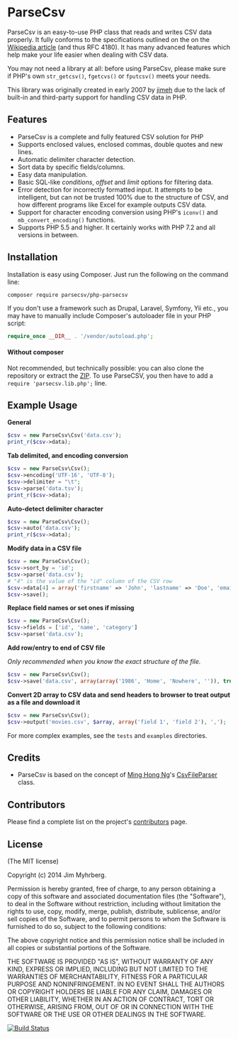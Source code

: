 # ParseCsv

ParseCsv is an easy-to-use PHP class that reads and writes CSV data properly. It
fully conforms to the specifications outlined on the on the
[Wikipedia article][CSV] (and thus RFC 4180). It has many advanced features which help make your
life easier when dealing with CSV data.

You may not need a library at all: before using ParseCsv, please make sure if PHP's own `str_getcsv()`, ``fgetcvs()`` or `fputcsv()` meets your needs.

This library was originally created in early 2007 by [jimeh](https://github.com/jimeh) due to the lack of built-in
and third-party support for handling CSV data in PHP.

[csv]: http://en.wikipedia.org/wiki/Comma-separated_values

## Features

* ParseCsv is a complete and fully featured CSV solution for PHP
* Supports enclosed values, enclosed commas, double quotes and new lines.
* Automatic delimiter character detection.
* Sort data by specific fields/columns.
* Easy data manipulation.
* Basic SQL-like _conditions_, _offset_ and _limit_ options for filtering
  data.
* Error detection for incorrectly formatted input. It attempts to be
  intelligent, but can not be trusted 100% due to the structure of CSV, and
  how different programs like Excel for example outputs CSV data.
* Support for character encoding conversion using PHP's
  `iconv()` and `mb_convert_encoding()` functions.
* Supports PHP 5.5 and higher.
  It certainly works with PHP 7.2 and all versions in between.

## Installation

Installation is easy using Composer. Just run the following on the
command line:
```
composer require parsecsv/php-parsecsv
```

If you don't use a framework such as Drupal, Laravel, Symfony, Yii etc.,
you may have to manually include Composer's autoloader file in your PHP
script:
```php
require_once __DIR__ . '/vendor/autoload.php';
```

#### Without composer
Not recommended, but technically possible: you can also clone the
repository or extract the
[ZIP](https://github.com/parsecsv/parsecsv-for-php/archive/master.zip).
To use ParseCSV, you then have to add a `require 'parsecsv.lib.php';` line.

## Example Usage

**General**

```php
$csv = new ParseCsv\Csv('data.csv');
print_r($csv->data);
```

**Tab delimited, and encoding conversion**

```php
$csv = new ParseCsv\Csv();
$csv->encoding('UTF-16', 'UTF-8');
$csv->delimiter = "\t";
$csv->parse('data.tsv');
print_r($csv->data);
```

**Auto-detect delimiter character**

```php
$csv = new ParseCsv\Csv();
$csv->auto('data.csv');
print_r($csv->data);
```

**Modify data in a CSV file**

```php
$csv = new ParseCsv\Csv();
$csv->sort_by = 'id';
$csv->parse('data.csv');
# "4" is the value of the "id" column of the CSV row
$csv->data[4] = array('firstname' => 'John', 'lastname' => 'Doe', 'email' => 'john@doe.com');
$csv->save();
```

**Replace field names or set ones if missing**

```php
$csv = new ParseCsv\Csv();
$csv->fields = ['id', 'name', 'category']
$csv->parse('data.csv');
```

**Add row/entry to end of CSV file**

_Only recommended when you know the exact structure of the file._

```php
$csv = new ParseCsv\Csv();
$csv->save('data.csv', array(array('1986', 'Home', 'Nowhere', '')), true);
```

**Convert 2D array to CSV data and send headers to browser to treat output as
a file and download it**

```php
$csv = new ParseCsv\Csv();
$csv->output('movies.csv', $array, array('field 1', 'field 2'), ',');
```

For more complex examples, see the ``tests`` and `examples` directories. 

## Credits

* ParseCsv is based on the concept of [Ming Hong Ng][ming]'s [CsvFileParser][]
  class.

[ming]: http://minghong.blogspot.com/
[CsvFileParser]: http://minghong.blogspot.com/2006/07/csv-parser-for-php.html


## Contributors

Please find a complete list on the project's [contributors][] page.

[contributors]: https://github.com/parsecsv/parsecsv-for-php/graphs/contributors



## License

(The MIT license)

Copyright (c) 2014 Jim Myhrberg.

Permission is hereby granted, free of charge, to any person obtaining a copy
of this software and associated documentation files (the "Software"), to deal
in the Software without restriction, including without limitation the rights
to use, copy, modify, merge, publish, distribute, sublicense, and/or sell
copies of the Software, and to permit persons to whom the Software is
furnished to do so, subject to the following conditions:

The above copyright notice and this permission notice shall be included in all
copies or substantial portions of the Software.

THE SOFTWARE IS PROVIDED "AS IS", WITHOUT WARRANTY OF ANY KIND, EXPRESS OR
IMPLIED, INCLUDING BUT NOT LIMITED TO THE WARRANTIES OF MERCHANTABILITY,
FITNESS FOR A PARTICULAR PURPOSE AND NONINFRINGEMENT. IN NO EVENT SHALL THE
AUTHORS OR COPYRIGHT HOLDERS BE LIABLE FOR ANY CLAIM, DAMAGES OR OTHER
LIABILITY, WHETHER IN AN ACTION OF CONTRACT, TORT OR OTHERWISE, ARISING FROM,
OUT OF OR IN CONNECTION WITH THE SOFTWARE OR THE USE OR OTHER DEALINGS IN THE
SOFTWARE.

[![Build Status](https://travis-ci.org/parsecsv/parsecsv-for-php.svg?branch=master)](https://travis-ci.org/parsecsv/parsecsv-for-php)
